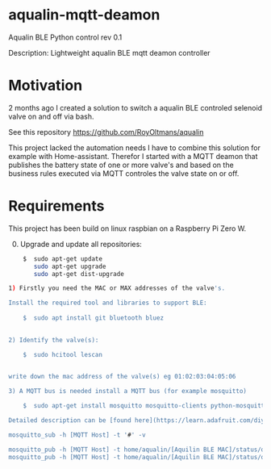 # aqualin-mqtt-deamon
Aqualin BLE Python control rev 0.1

Description: Lightweight aqualin BLE mqtt deamon controller

# Motivation
2 months ago I created a solution to switch a aqualin BLE controled selenoid valve on and off via bash. 

See this repository https://github.com/RoyOltmans/aqualin

This project lacked the automation needs I have to combine this solution for example with Home-assistant. Therefor I started with a MQTT deamon that publishes the battery state of one or more valve's and based on the business rules executed via MQTT controles the valve state on or off.

# Requirements
This project has been build on linux raspbian on a Raspberry Pi Zero W.

0) Upgrade and update all repositories:

```bash
    $  sudo apt-get update
       sudo apt-get upgrade
       sudo apt-get dist-upgrade

1) Firstly you need the MAC or MAX addresses of the valve's.

Install the required tool and libraries to support BLE:
    
    $  sudo apt install git bluetooth bluez
    

2) Identify the valve(s):

    $  sudo hcitool lescan
    

write down the mac address of the valve(s) eg 01:02:03:04:05:06

3) A MQTT bus is needed install a MQTT bus (for example mosquitto) 

    $  sudo apt-get install mosquitto mosquitto-clients python-mosquitto

Detailed description can be [found here](https://learn.adafruit.com/diy-esp8266-home-security-with-lua-and-mqtt/configuring-mqtt-on-the-raspberry-pi): 

mosquitto_sub -h [MQTT Host] -t '#' -v

mosquitto_pub -h [MQTT Host] -t home/aqualin/[Aquilin BLE MAC]/status/on -m [payload, timer in minutes]
mosquitto_pub -h [MQTT Host] -t home/aqualin/[Aquilin BLE MAC]/status/on -m 30
